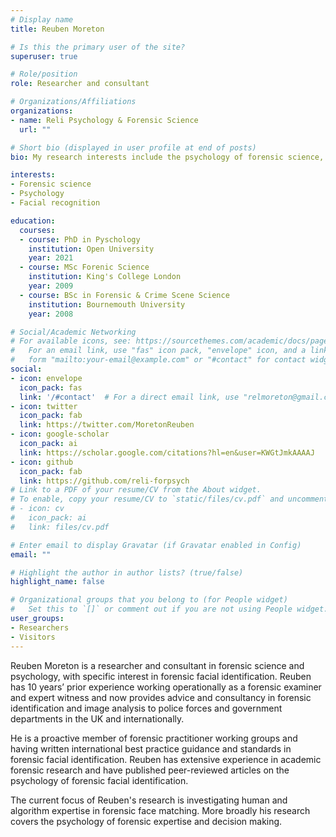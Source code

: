```yaml
---
# Display name
title: Reuben Moreton

# Is this the primary user of the site?
superuser: true

# Role/position
role: Researcher and consultant

# Organizations/Affiliations
organizations:
- name: Reli Psychology & Forensic Science
  url: ""

# Short bio (displayed in user profile at end of posts)
bio: My research interests include the psychology of forensic science, facial recognition and human-computer interactions in forensics.

interests:
- Forensic science
- Psychology
- Facial recognition

education:
  courses:
  - course: PhD in Pyschology
    institution: Open University
    year: 2021
  - course: MSc Forenic Science
    institution: King's College London
    year: 2009
  - course: BSc in Forensic & Crime Scene Science
    institution: Bournemouth University
    year: 2008

# Social/Academic Networking
# For available icons, see: https://sourcethemes.com/academic/docs/page-builder/#icons
#   For an email link, use "fas" icon pack, "envelope" icon, and a link in the
#   form "mailto:your-email@example.com" or "#contact" for contact widget.
social:
- icon: envelope
  icon_pack: fas
  link: '/#contact'  # For a direct email link, use "relmoreton@gmail.com".
- icon: twitter
  icon_pack: fab
  link: https://twitter.com/MoretonReuben
- icon: google-scholar
  icon_pack: ai
  link: https://scholar.google.com/citations?hl=en&user=KWGtJmkAAAAJ
- icon: github
  icon_pack: fab
  link: https://github.com/reli-forpsych
# Link to a PDF of your resume/CV from the About widget.
# To enable, copy your resume/CV to `static/files/cv.pdf` and uncomment the lines below.
# - icon: cv
#   icon_pack: ai
#   link: files/cv.pdf

# Enter email to display Gravatar (if Gravatar enabled in Config)
email: ""

# Highlight the author in author lists? (true/false)
highlight_name: false

# Organizational groups that you belong to (for People widget)
#   Set this to `[]` or comment out if you are not using People widget.
user_groups:
- Researchers
- Visitors
---
```

Reuben Moreton is a researcher and consultant in forensic science and psychology, with specific interest in forensic facial identification. Reuben has 10 years’ prior experience working operationally as a forensic examiner and expert witness and now provides advice and consultancy in forensic identification and image analysis to police forces and government departments in the UK and internationally.

He is a proactive member of forensic practitioner working groups and having written international best practice guidance and standards in forensic facial identification. Reuben has extensive experience in academic forensic research and have published peer-reviewed articles on the psychology of forensic facial identification.

The current focus of Reuben's research is investigating human and algorithm expertise in forensic face matching. More broadly his research covers the psychology of forensic expertise and decision making.

